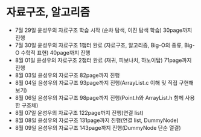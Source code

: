 # 자료구조, 알고리즘

- 7월 29일 윤성우의 자료구조 학습 시작 (순차 탐색, 이진 탐색 학습) 30page까지 진행
- 7월 30일 윤성우의 자료구조 1챕터 완료 (자료구조, 알고리즘, Big-O의 종류, Big-O 수학적 표현) 40page까지 진행
- 8월 01일 윤성우의 자료구조 2챕터 완료 (재귀, 피보나치, 하노이탑) 71page까지 진행
- 8월 03일 윤성우의 자료구조 82page까지 진행
- 8월 04일 윤성우의 자료구조 93page까지 진행(ArrayList.c 이해 및 직접 구현해 보기)
- 8월 06일 윤성우의 자료구조 98page까지 진행(Point.h와 ArrayList.h 함께 사용한 구조체)
- 8월 07일 윤성우의 자료구조 122page까지 진행(연결 list)
- 8월 08일 윤성우의 자료구조 131page까지 진행(연결 list, DummyNode)
- 8월 09일 윤성우의 자료구조 143page까지 진행(DummyNode 단순 열결)
